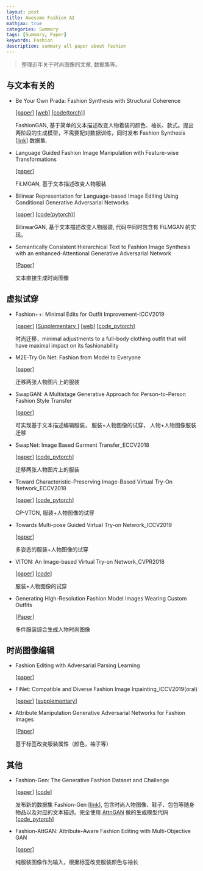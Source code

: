 ```yaml
---
layout: post
title: Awesome Fashion AI
mathjax: true
categories: Summary
tags: [Summary, Paper]
keywords: Fashion
description: summary all paper about fashion
---
```


> 整理近年关于时尚图像的文章, 数据集等。

## 与文本有关的

- Be Your Own Prada: Fashion Synthesis with Structural Coherence

  [[paper]](http://openaccess.thecvf.com/content_ICCV_2017/papers/Zhu_Be_Your_Own_ICCV_2017_paper.pdf) [[web]](http://mmlab.ie.cuhk.edu.hk/projects/FashionGAN/) [[code(torch)]](https://github.com/zhusz/ICCV17-fashionGAN)

  FashionGAN, 基于简单的文本描述改变人物着装的颜色、袖长、款式。提出两阶段的生成模型，不需要配对数据训练，同时发布 Fashion Synthesis [[link](http://mmlab.ie.cuhk.edu.hk/projects/DeepFashion/FashionSynthesis.html)] 数据集.

- Language Guided Fashion Image Manipulation with Feature-wise Transformations

  [[paper](https://arxiv.org/pdf/1808.04000.pdf)]

  FiLMGAN, 基于文本描述改变人物服装

- Bilinear Representation for Language-based Image Editing Using Conditional Generative Adversarial Networks

  [[paper](https://arxiv.org/pdf/1903.07499.pdf)] [[code(pytorch)](https://github.com/vtddggg/BilinearGAN_for_LBIE)]

  BilinearGAN, 基于文本描述改变人物服装, 代码中同时包含有 FiLMGAN 的实现。
  
- Semantically Consistent Hierarchical Text to Fashion Image Synthesis with an enhanced-Attentional Generative Adversarial Network

    [[Paper](http://openaccess.thecvf.com/content_ICCVW_2019/papers/CVFAD/Ak_Semantically_Consistent_Hierarchical_Text_to_Fashion_Image_Synthesis_with_an_ICCVW_2019_paper.pdf)]

    文本直接生成时尚图像

## 虚拟试穿

- Fashion++: Minimal Edits for Outfit Improvement-ICCV2019

  [[paper](https://arxiv.org/pdf/1904.09261.pdf)] [[Supplementary ](http://openaccess.thecvf.com/content_ICCV_2019/supplemental/Hsiao_Fashion_Minimal_Edits_ICCV_2019_supplemental.pdf)] [[web](http://vision.cs.utexas.edu/projects/FashionPlus/)] [[code_pytorch](https://github.com/facebookresearch/FashionPlus)]

  时尚迁移，minimal adjustments to a full-body clothing outfit that will have maximal impact on its fashionability

- M2E-Try On Net: Fashion from Model to Everyone 

  [[paper](https://arxiv.org/pdf/1811.08599.pdf )]

  迁移两张人物图片上的服装

- SwapGAN: A Multistage Generative Approach for Person-to-Person Fashion Style Transfer 

  [[paper](http://jultika.oulu.fi/files/nbnfi-fe201902256190.pdf)]

  可实现基于文本描述编辑服装， 服装+人物图像的试穿， 人物+人物图像服装迁移

- SwapNet: Image Based Garment Transfer_ECCV2018 

  [[paper](https://eccv2018.org/openaccess/content_ECCV_2018/papers/Amit_Raj_SwapNet_Garment_Transfer_ECCV_2018_paper.pdf)] [[code_pytorch](https://github.com/andrewjong/SwapNet)]

  迁移两张人物图片上的服装

- Toward Characteristic-Preserving Image-Based Virtual Try-On Network_ECCV2018 

  [[paper](http://openaccess.thecvf.com/content_ECCV_2018/papers/Bochao_Wang_Toward_Characteristic-Preserving_Image-based_ECCV_2018_paper.pdf)] [[code_pytorch](https://github.com/sergeywong/cp-vton)]

  CP-VTON, 服装+人物图像的试穿

- Towards Multi-pose Guided Virtual Try-on Network_ICCV2019 

  [[paper](http://openaccess.thecvf.com/content_ICCV_2019/papers/Dong_Towards_Multi-Pose_Guided_Virtual_Try-On_Network_ICCV_2019_paper.pdf)]

  多姿态的服装+人物图像的试穿

- VITON: An Image-based Virtual Try-on Network_CVPR2018

  [[paper](http://openaccess.thecvf.com/content_cvpr_2018/papers/Han_VITON_An_Image-Based_CVPR_2018_paper.pdf)] [[code](https://github.com/xthan/VITON)]

  服装+人物图像的试穿
  
- Generating High-Resolution Fashion Model Images Wearing Custom Outfits

    [[Paper](http://openaccess.thecvf.com/content_ICCVW_2019/papers/CVFAD/Yildirim_Generating_High-Resolution_Fashion_Model_Images_Wearing_Custom_Outfits_ICCVW_2019_paper.pdf)]

    多件服装综合生成人物时尚图像

## 时尚图像编辑

- Fashion Editing with Adversarial Parsing Learning

    [[paper](https://arxiv.org/pdf/1906.00884.pdf)]
    
- FiNet: Compatible and Diverse Fashion Image Inpainting_ICCV2019(oral) 

    [[paper](http://openaccess.thecvf.com/content_ICCV_2019/papers/Han_FiNet_Compatible_and_Diverse_Fashion_Image_Inpainting_ICCV_2019_paper.pdf)] [[supplementary](http://openaccess.thecvf.com/content_ICCV_2019/supplemental/Han_FiNet_Compatible_and_ICCV_2019_supplemental.pdf)]

- Attribute Manipulation Generative Adversarial Networks for Fashion Images

    [[Paper](http://openaccess.thecvf.com/content_ICCV_2019/papers/Ak_Attribute_Manipulation_Generative_Adversarial_Networks_for_Fashion_Images_ICCV_2019_paper.pdf)]

    基于标签改变服装属性（颜色，袖子等）

## 其他

- Fashion-Gen: The Generative Fashion Dataset and Challenge

   [[paper](https://arxiv.org/pdf/1806.08317.pdf)] [[code](https://github.com/ElementAI/fashiongen-challenge-template)]

   发布新的数据集 Fashion-Gen [[link]( https://fashion-gen.com/ )], 包含时尚人物图像、鞋子、包包等随身物品以及对应的文本描述。完全使用 [AttnGAN](http://openaccess.thecvf.com/content_cvpr_2018/papers/Xu_AttnGAN_Fine-Grained_Text_CVPR_2018_paper.pdf) 做的生成模型代码 [[code_pytorch](https://github.com/menardai/FashionGenAttnGAN)]

- Fashion-AttGAN: Attribute-Aware Fashion Editing with Multi-Objective GAN

  [[paper](http://openaccess.thecvf.com/content_CVPRW_2019/papers/FFSS-USAD/Ping_Fashion-AttGAN_Attribute-Aware_Fashion_Editing_With_Multi-Objective_GAN_CVPRW_2019_paper.pdf)]

  纯服装图像作为输入，根据标签改变服装颜色与袖长